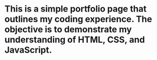 # This is a simple portfolio page that outlines my coding experience. The objective is to demonstrate my understanding of HTML, CSS, and JavaScript.
